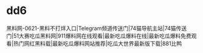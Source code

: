 # dd6
黑料网-0621-黑料不打烊入口|Telegram频道传送门|74猫导航主站|74猫传送门|51大赛吃瓜黑料网|911爆料网在线观看|最新吃瓜爆料在线|最新吃瓜爆料免费观看|热门网红黑料载|最新吃瓜爆料网站推荐|吃瓜大世界最新版下载|881比鸭
